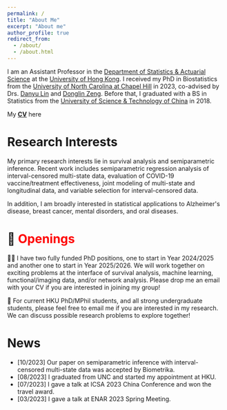 ```yaml
---
permalink: /
title: "About Me"
excerpt: "About me"
author_profile: true
redirect_from: 
  - /about/
  - /about.html
---
```


I am an Assistant Professor in the [Department of Statistics & Actuarial Science](https://saasweb.hku.hk/) at the [University of Hong Kong](https://www.hku.hk/). I received my PhD in Biostatistics from the [University of North Carolina at Chapel Hill](https://sph.unc.edu/bios/biostatistics/) in 2023, co-advised by Drs. [Danyu Lin](https://sph.unc.edu/adv_profile/danyu-lin-phd/) and [Donglin Zeng](https://sph.unc.edu/adv_profile/donglin-zeng-phd/). Before that, I graduated with a BS in Statistics from the [University of Science & Technology of China](https://sgy.ustc.edu.cn/) in 2018. 

My [**CV**](/files/CV_231013.pdf) here

Research Interests
======
My primary research interests lie in survival analysis and semiparametric inference. Recent work includes semiparametric regression analysis of interval-censored multi-state data, evaluation of COVID-19 vaccine/treatment effectiveness, joint modeling of multi-state and longitudinal data, and variable selection for interval-censored data. 

In addition, I am broadly interested in statistical applications to Alzheimer's disease, breast cancer, mental disorders, and oral diseases. 

🚩 <span style='color: red;'>Openings</span>
======
🧑‍🎓 I have two fully funded PhD positions, one to start in Year 2024/2025 and another one to start in Year 2025/2026. We will work together on exciting problems at the interface of survival analysis, machine learning, functional/imaging data, and/or network analysis. Please drop me an email with your CV if you are interested in joining my group! 

🙋 For current HKU PhD/MPhil students, and all strong undergraduate students, please feel free to email me if you are interested in my research. We can discuss possible research problems to explore together!  

News
======
- [10/2023] Our paper on semiparametric inference with interval-censored multi-state data was accepted by Biometrika. 
- [08/2023] I graduated from UNC and started my appointment at HKU.
- [07/2023] I gave a talk at ICSA 2023 China Conference and won the travel award.
- [03/2023] I gave a talk at ENAR 2023 Spring Meeting.
